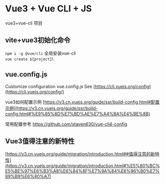 # Vue3 + Vue CLI + JS
vue3+vue-cli 项目
## vite+vue3初始化命令
`npm i -g @vue/cli` 全局安装vue-cli\
`vue create ${project}`\

## vue.config.js 
Customize configuration vue.config.js See [https://cli.vuejs.org/config](https://cli.vuejs.org/config/)

vue3如何配置示例 [https://v3.cn.vuejs.org/guide/ssr/build-config.html#配置示例](https://v3.cn.vuejs.org/guide/ssr/build-config.html#%E9%85%8D%E7%BD%AE%E7%A4%BA%E4%BE%8B)

常用配置参考 https://github.com/staven630/vue-cli4-config

## Vue3值得注意的新特性 
[https://v3.cn.vuejs.org/guide/migration/introduction.html##值得注意的新特性](https://v3.cn.vuejs.org/guide/migration/introduction.html#%E5%80%BC%E5%BE%97%E6%B3%A8%E6%84%8F%E7%9A%84%E6%96%B0%E7%89%B9%E6%80%A7)
